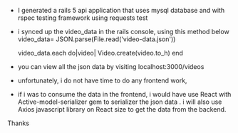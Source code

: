 
 * I generated a rails 5 api application that uses mysql database and with rspec testing framework  using requests test

 * i synced up the video_data in the rails console, using this method below
     video_data= JSON.parse(File.read('video-data.json'))

     video_data.each do|video|
       Video.create(video.to_h)
      end


* you can view all the json data by visiting localhost:3000/videos

* unfortunately, i do not have time to do any frontend work, 

* if i was to consume the data in the frontend, i would have use React with  Active-model-serializer   gem  to serializer the json data . i will also use Axios javascript library on React size to get the data from the backend.

Thanks
